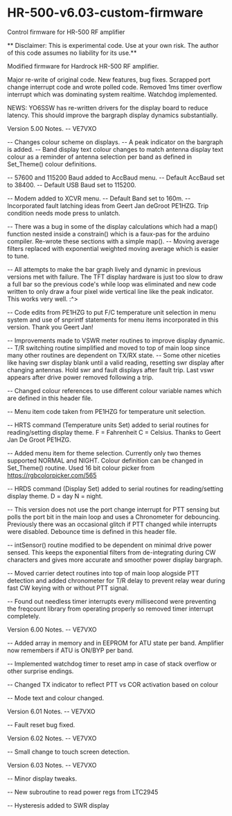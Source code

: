 # HR-500-v6.03-custom-firmware
Control firmware for HR-500 RF amplifier

** Disclaimer: This is experimental code. Use at your own risk. The author of this code assumes no liability for its use.**


Modified firmware for Hardrock HR-500 RF amplifier.

Major re-write of original code. New features, bug fixes.
Scrapped port change interrupt code and wrote polled code. Removed 1ms timer overflow interrupt which was dominating system realtime. Watchdog implemented.

NEWS: YO6SSW has re-written drivers for the display board to reduce latency. This should improve the bargraph display dynamics substantially.

Version 5.00 Notes. -- VE7VXO

-- Changes colour scheme on displays. -- A peak indicator on the bargraph is added. -- Band display text colour changes to match antenna display text colour as a reminder of antenna selection per band as defined in Set_Theme() colour definitions.

-- 57600 and 115200 Baud added to AccBaud menu. -- Default AccBaud set to 38400. -- Default USB Baud set to 115200.

-- Modem added to XCVR menu. -- Default Band set to 160m. -- Incorporated fault latching ideas from Geert Jan deGroot PE1HZG. Trip condition needs mode press to unlatch.

-- There was a bug in some of the display calculations which had a map() function nested inside a constrain() which is a faux-pas for the arduino compiler. Re-wrote these sections with a simple map(). -- Moving average filters replaced with exponential weighted moving average which is easier to tune.

-- All attempts to make the bar graph lively and dynamic in previous versions met with failure.
The TFT display hardware is just too slow to draw a full bar so the previous code's while loop was eliminated and new code written to only draw a four pixel wide vertical line like the peak indicator.
This works very well. :^>

-- Code edits from PE1HZG to put F/C temperature unit selection in menu system and use of snprintf statements for menu items incorporated in this version. Thank you Geert Jan!

-- Improvements made to VSWR meter routines to improve display dynamic. -- T/R switching routine simplified and moved to top of main loop since many other routines are dependent on TX/RX state. -- Some other niceties like having swr display blank until a valid reading, resetting swr display after changing antennas. Hold swr and fault displays after fault trip. Last vswr appears after drive power removed following a trip.

-- Changed colour references to use different colour variable names which are defined in this header file.

-- Menu item code taken from PE1HZG for temperature unit selection.

-- HRTS command (Temperature units Set) added to serial routines for reading/setting display theme. F = Fahrenheit C = Celsius. Thanks to Geert Jan De Groot PE1HZG.

-- Added menu item for theme selection. Currently only two themes supported NORMAL and NIGHT.
Colour definition can be changed in Set_Theme() routine. Used 16 bit colour picker from https://rgbcolorpicker.com/565

-- HRDS command (Display Set) added to serial routines for reading/setting display theme. D = day N = night.

-- This version does not use the port change interrupt for PTT sensing but polls the port bit in the main loop and uses a Chronometer for debouncing. Previously there was an occasional glitch if PTT changed while interrupts were disabled. Debounce time is defined in this header file.

-- intSensor() routine modified to be dependent on minimal drive power sensed. This keeps the exponential filters from de-integrating during CW characters and gives more accurate and smoother power display bargraph.

-- Moved carrier detect routines into top of main loop alogside PTT detection and added chronometer for T/R delay to prevent relay wear during fast CW keying with or without PTT signal.

-- Found out needless timer interrupts every millisecond were preventing the freqcount library from operating properly so removed timer interrupt completely.

Version 6.00 Notes. -- VE7VXO

-- Added array in memory and in EEPROM for ATU state per band. Amplifier now remembers if ATU is ON/BYP per band.

-- Implemented watchdog timer to reset amp in case of stack overflow or other surprise endings.

-- Changed TX indicator to reflect PTT vs COR activation based on colour

-- Mode text and colour changed.

Version 6.01 Notes. -- VE7VXO

-- Fault reset bug fixed.

Version 6.02 Notes. -- VE7VXO

-- Small change to touch screen detection.

Version 6.03 Notes. -- VE7VXO

  -- Minor display tweaks.
  
  -- New subroutine to read power regs from LTC2945
  
  -- Hysteresis added to SWR display




